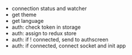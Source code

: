 * connection status and watcher
* get theme
* get language
* auth: check token in storage
* auth: assign to redux store
* auth: if ! connected, send to authscreen
* auth: if connected, connect socket and init app
